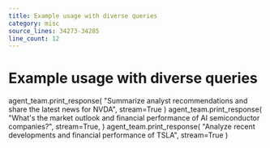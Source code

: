 ```yaml
---
title: Example usage with diverse queries
category: misc
source_lines: 34273-34285
line_count: 12
---
```


# Example usage with diverse queries
agent_team.print_response(
    "Summarize analyst recommendations and share the latest news for NVDA", stream=True
)
agent_team.print_response(
    "What's the market outlook and financial performance of AI semiconductor companies?",
    stream=True,
)
agent_team.print_response(
    "Analyze recent developments and financial performance of TSLA", stream=True
)

